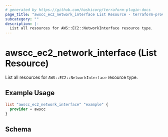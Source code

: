 ```yaml
---
# generated by https://github.com/hashicorp/terraform-plugin-docs
page_title: "awscc_ec2_network_interface List Resource - terraform-provider-awscc"
subcategory: ""
description: |-
  List all resources for AWS::EC2::NetworkInterface resource type.
---
```


# awscc_ec2_network_interface (List Resource)

List all resources for `AWS::EC2::NetworkInterface` resource type.

## Example Usage

```terraform
list "awscc_ec2_network_interface" "example" {
  provider = awscc
}
```

<!-- schema generated by tfplugindocs -->
## Schema
